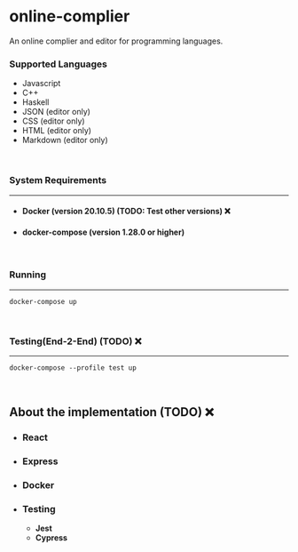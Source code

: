 # online-complier
An online complier and editor for programming languages.

### Supported Languages

* Javascript
* C++
* Haskell
* JSON (editor only)
* CSS (editor only)
* HTML (editor only)
* Markdown (editor only)

<br>

### System Requirements
<hr>

- #### Docker (version 20.10.5) (TODO: Test other versions) ❌
- #### docker-compose (version 1.28.0 or higher)

<br>

### Running
<hr>

```
docker-compose up
```
<br>

### Testing(End-2-End) (TODO) ❌
<hr>

```
docker-compose --profile test up
```
<br>

## About the implementation (TODO) ❌

- ### React

- ### Express

- ### Docker

- ### Testing
  * **Jest**
  * **Cypress**

